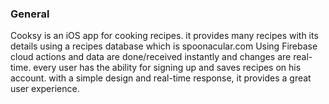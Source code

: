 ### General
Cooksy is an iOS app for cooking recipes. it provides many recipes with its details using a recipes database which is spoonacular.com
Using Firebase cloud actions and data are done/received instantly and changes are real-time. every user has the ability for signing up and saves recipes on his account.
with a simple design and real-time response, it provides a great user experience.


